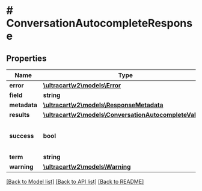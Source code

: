 # # ConversationAutocompleteResponse

## Properties

Name | Type | Description | Notes
------------ | ------------- | ------------- | -------------
**error** | [**\ultracart\v2\models\Error**](Error.md) |  | [optional]
**field** | **string** |  | [optional]
**metadata** | [**\ultracart\v2\models\ResponseMetadata**](ResponseMetadata.md) |  | [optional]
**results** | [**\ultracart\v2\models\ConversationAutocompleteValue[]**](ConversationAutocompleteValue.md) |  | [optional]
**success** | **bool** | Indicates if API call was successful | [optional]
**term** | **string** |  | [optional]
**warning** | [**\ultracart\v2\models\Warning**](Warning.md) |  | [optional]

[[Back to Model list]](../../README.md#models) [[Back to API list]](../../README.md#endpoints) [[Back to README]](../../README.md)
